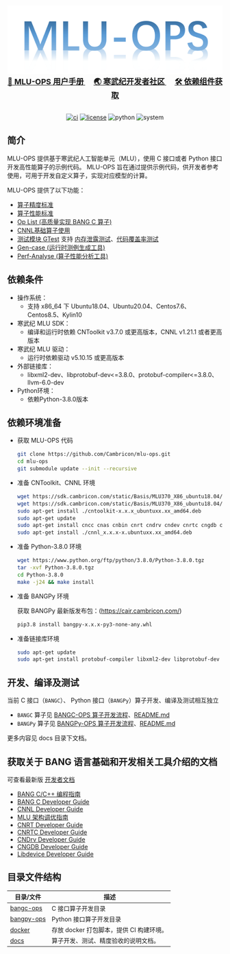 <div align="center">
  <img src="./docs/MLU-OPS-LOGO.png"/>

<div align="center">
  <b>
    <a href="https://www.cambricon.com/docs/sdk_1.15.0/cambricon_bang_c_ops_0.9.0/user_guide/index.html">
      <font size="4"> 📖 MLU-OPS 用户手册</font>
    </a>
  </b>
  &nbsp;&nbsp;&nbsp;&nbsp;
  <b>
    <a href="https://developer.cambricon.com/">
      <font size="4"> 🌏 寒武纪开发者社区</font>
    </a>
  </b>
  &nbsp;&nbsp;&nbsp;&nbsp;
  <b>
    <a href="https://sdk.cambricon.com/download?sdk_version=V1.15.0&component_name=Basis">
      <font size="4"> 🛠️ 依赖组件获取</font>
    </a>
  </b>
</div>
  
<div>&nbsp;</div>

[![ci](https://github.com/Cambricon/mlu-ops/actions/workflows/ci.yaml/badge.svg)](https://github.com/Cambricon/mlu-ops/actions/workflows/ci.yaml)
[![license](https://img.shields.io/badge/license-MIT-blue)](https://github.com/Cambricon/mlu-ops/blob/master/LICENSE)
![python](https://img.shields.io/badge/python-3.8,_3.9,_3.10-yellow)
![system](https://img.shields.io/badge/system-x86_Ubuntu18.04,_Ubuntu20.04,_Centos7.6,_Centos8.5,_Kylin10-cyan)

</div>

## 简介
MLU-OPS 提供基于寒武纪人工智能单元（MLU），使用 C 接口或者 Python 接口开发高性能算子的示例代码。
MLU-OPS 旨在通过提供示例代码，供开发者参考使用，可用于开发自定义算子，实现对应模型的计算。

MLU-OPS 提供了以下功能：
- [算子精度标准](https://github.com/Cambricon/mlu-ops/blob/master/docs/MLU-OPS-Accuracy-Acceptance-Standard.md)
- [算子性能标准](https://github.com/Cambricon/mlu-ops/blob/master/docs/MLU-OPS-Performance-Acceptance-Standard.md)
- [Op List (高质量实现 BANG C 算子)](https://github.com/Cambricon/mlu-ops/blob/master/docs/bangc-docs/BANGC-OPS-OpList.md)
- [CNNL基础算子使用](https://github.com/Cambricon/mlu-ops/blob/master/docs/MLU-OPS-How-To-Use-CNNL-API.md)
- [测试模块 GTest](https://github.com/cambricon/mlu-ops/blob/master/docs/GTest-User-Guide-zh.md) 支持 [内存泄露测试](https://github.com/cambricon/mlu-ops/blob/master/docs/GTest-User-Guide-zh.md#6-%E5%86%85%E5%AD%98%E6%B3%84%E6%BC%8F%E6%A3%80%E6%B5%8B)、[代码覆盖率测试](https://github.com/cambricon/mlu-ops/blob/master/docs/GTest-User-Guide-zh.md#7-%E4%BB%A3%E7%A0%81%E8%A6%86%E7%9B%96%E7%8E%87)
- [Gen-case (运行时测例生成工具)](https://github.com/Cambricon/mlu-ops/blob/master/docs/Gencase-User-Guide-zh.md)
- [Perf-Analyse (算子性能分析工具)](https://github.com/Cambricon/mlu-ops/tree/master/tools/perf_analyse#readme)

## 依赖条件

- 操作系统：
  - 支持 x86_64 下 Ubuntu18.04、Ubuntu20.04、Centos7.6、Centos8.5、Kylin10
- 寒武纪 MLU SDK：
  - 编译和运行时依赖 CNToolkit v3.7.0 或更高版本，CNNL v1.21.1 或者更高版本
- 寒武纪 MLU 驱动：
  - 运行时依赖驱动 v5.10.15 或更高版本
- 外部链接库：
  - libxml2-dev、libprotobuf-dev<=3.8.0、protobuf-compiler<=3.8.0、llvm-6.0-dev
- Python环境：
  - 依赖Python-3.8.0版本


## 依赖环境准备

- 获取 MLU-OPS 代码

  ```sh
  git clone https://github.com/Cambricon/mlu-ops.git
  cd mlu-ops
  git submodule update --init --recursive
  ```

- 准备 CNToolkit、CNNL 环境

  ```sh
  wget https://sdk.cambricon.com/static/Basis/MLU370_X86_ubuntu18.04/cntoolkit_x.x.x-1.ubuntuxx.xx_amd64.deb
  wget https://sdk.cambricon.com/static/Basis/MLU370_X86_ubuntu18.04/cnnl_x.x.x-1.ubuntuxx.xx_amd64.deb
  sudo apt-get install ./cntoolkit-x.x.x_ubuntuxx.xx_amd64.deb
  sudo apt-get update
  sudo apt-get install cncc cnas cnbin cnrt cndrv cndev cnrtc cngdb cnperf
  sudo apt-get install ./cnnl_x.x.x-x.ubuntuxx.xx_amd64.deb
  ```

- 准备 Python-3.8.0 环境

  ```sh
  wget https://www.python.org/ftp/python/3.8.0/Python-3.8.0.tgz
  tar -xvf Python-3.8.0.tgz
  cd Python-3.8.0
  make -j24 && make install
  ```

- 准备 BANGPy 环境

  获取 BANGPy 最新版发布包：(https://cair.cambricon.com/)
  ```sh
  pip3.8 install bangpy-x.x.x-py3-none-any.whl
  ```

- 准备链接库环境

  ```sh
  sudo apt-get update
  sudo apt-get install protobuf-compiler libxml2-dev libprotobuf-dev llvm-6.0-dev
  ```
## 开发、编译及测试

当前 C 接口（`BANGC`）、 Python 接口（`BANGPy`）算子开发、编译及测试相互独立
- `BANGC` 算子见 [BANGC-OPS 算子开发流程](docs/bangc-docs/BANGC-OPS-Operator-Development-Process.md)、[README.md](bangc-ops/README.md)
- `BANGPy` 算子见 [BANGPy-OPS 算子开发流程](docs/bangpy-docs/BANGPy-OPS-Operator-Development-Process.md)、[README.md](bangpy-ops/README.md)

更多内容见 docs 目录下文档。

## 获取关于 BANG 语言基础和开发相关工具介绍的文档
可查看最新版 [开发者文档](https://developer.cambricon.com/index/document/index/classid/3.html)
- [BANG C/C++ 编程指南](https://www.cambricon.com/docs/sdk_1.13.0/cntoolkit_3.5.2/programming_guide_1.5.0/index.html)
- [BANG C Developer Guide](https://www.cambricon.com/docs/sdk_1.13.0/cntoolkit_3.5.2/cambricon_bang_c_4.5.1/index.html)
- [CNNL Developer Guide](https://www.cambricon.com/docs/sdk_1.15.0/cambricon_cnnl_1.21.1/developer_guide/index.html)
- [MLU 架构调优指南](https://www.cambricon.com/docs/sdk_1.13.0/cntoolkit_3.5.2/cntoolkit_tuning_0.4.1/index.html)
- [CNRT Developer Guide](https://www.cambricon.com/docs/sdk_1.13.0/cntoolkit_3.5.2/cnrt_6.5.2/index.html)
- [CNRTC Developer Guide](https://www.cambricon.com/docs/sdk_1.13.0/cntoolkit_3.5.2/cambricon_cnrtc_0.6.0/index.html)
- [CNDrv Developer Guide](https://www.cambricon.com/docs/sdk_1.13.0/cntoolkit_3.5.2/cndrv_2.5.2/index.html)
- [CNGDB Developer Guide](https://www.cambricon.com/docs/sdk_1.13.0/cntoolkit_3.5.2/cngdb_3.5.0/index.html)
- [Libdevice Developer Guide](https://www.cambricon.com/docs/sdk_1.13.0/cntoolkit_3.5.2/libdevice_4.5.1/index.html)


## 目录文件结构

| 目录/文件                 | 描述                                    |
| ------------------------ | -------------------------------------- |
| [bangc-ops](bangc-ops)   | C 接口算子开发目录                        |
| [bangpy-ops](bangpy-ops) | Python 接口算子开发目录                   |
| [docker](docker)         | 存放 docker 打包脚本，提供 CI 构建环境。    |
| [docs](docs)             | 算子开发、测试、精度验收的说明文档。         |
